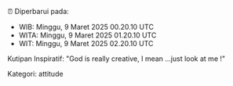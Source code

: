 ⏰ Diperbarui pada:
- WIB: Minggu, 9 Maret 2025 00.20.10 UTC
- WITA: Minggu, 9 Maret 2025 01.20.10 UTC
- WIT: Minggu, 9 Maret 2025 02.20.10 UTC

Kutipan Inspiratif:
"God is really creative, I mean ...just look at me !"


Kategori: attitude


